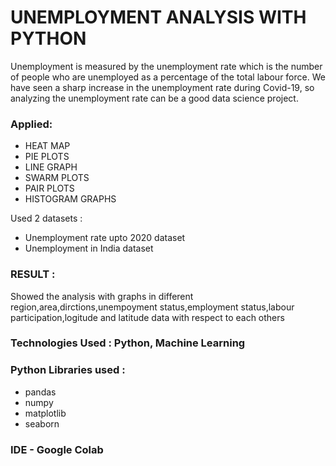 # UNEMPLOYMENT ANALYSIS WITH PYTHON

Unemployment is measured by the unemployment rate which is the number of people who are unemployed as a percentage of the total labour force. We have seen a sharp increase in the unemployment rate during Covid-19, so analyzing the unemployment rate can be a good data science project.

### Applied: 

 - HEAT MAP
 - PIE PLOTS
 - LINE GRAPH 
 - SWARM PLOTS
 - PAIR PLOTS
 - HISTOGRAM GRAPHS
 
Used 2 datasets :

- Unemployment rate upto 2020 dataset
- Unemployment in India dataset

### RESULT : 
Showed the analysis with graphs in different region,area,dirctions,unempoyment status,employment status,labour participation,logitude and latitude data with respect to each others

### Technologies Used : Python, Machine Learning

### Python Libraries used :

- pandas
- numpy
- matplotlib
- seaborn

### IDE - Google Colab
